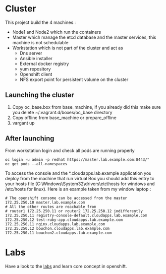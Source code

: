 # Cluster

This project build the 4 machines : 
*   Node1 and Node2 which run the containers 
*   Master which manage the etcd database and the master services, this machine is not schedulable
*   Workstation which is not part of the cluster and act as 
       *   Dns server 
	   *   Ansible installer 
	   *   External docker registry
	   *   yum repository
	   *   Openshift client
       *   NFS export point for persistent volume on the cluster	   
	   
## Launching the cluster 

1.   Copy oc_base.box from base_machine, if you already did this make sure you delete ~/.vagrant.d/boxes/oc_base directory
2.   Copy offline from base_machine or prepare_offline
3.   vargant up 

## After launching 

From workstation login and check all pods are running properly

    oc login -u admin -p redhat https://master.lab.example.com:8443/"
	oc get pods --all-namespaces

	
To access the console and the *.cloudapps.lab.example application you deploy from the machine that run virtual Box you should add this entry to your hosts file (C:\Windows\System32\drivers\etc\hosts for windows and /etc/hosts for linux). Here is an example taken from my window laptop :

    # The openshift consome can be accessed from the master 
    172.25.250.10 master.lab.example.com
    # All the other routes are reachable from
    # router1 172.25.250.11 or router2 172.25.250.12 indifferently 
    172.25.250.11 registry-console-default.cloudapps.lab.example.com
    172.25.250.12 test-ruby-app.cloudapps.lab.example.com
    172.25.250.11 nginx.cloudapps.lab.example.com
    172.25.250.12 bouchon.cloudapps.lab.example.com
    172.25.250.11 bouchon2.cloudapps.lab.example.com
	
# Labs 

Have a look to the [labs](lab/) and learn core concept in openshift.


